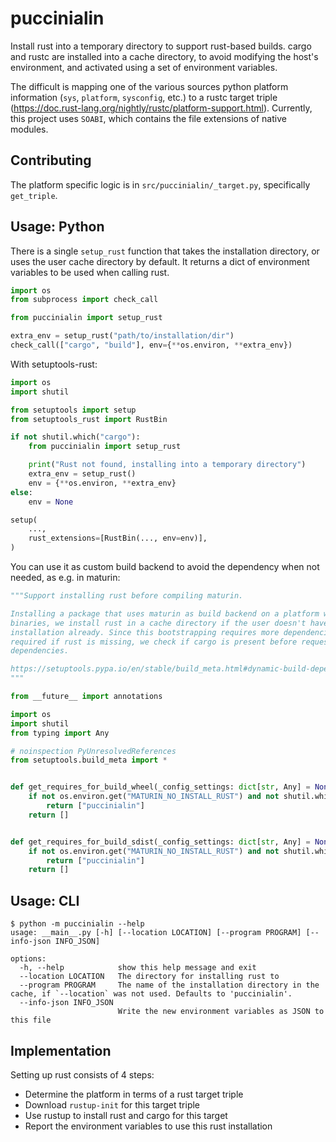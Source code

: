 # puccinialin

Install rust into a temporary directory to support rust-based builds. cargo and rustc are installed into a cache
directory, to avoid modifying the host's environment, and activated using a set of environment variables.

The difficult is mapping one of the various sources python platform information (`sys`, `platform`, `sysconfig`, etc.)
to a rustc target triple (https://doc.rust-lang.org/nightly/rustc/platform-support.html). Currently, this project uses
`SOABI`, which contains the file extensions of native modules.

## Contributing

The platform specific logic is in `src/puccinialin/_target.py`, specifically `get_triple`.

## Usage: Python

There is a single `setup_rust` function that takes the installation directory, or uses the user cache directory by
default. It returns a dict of environment variables to be used when calling rust.

```python
import os
from subprocess import check_call

from puccinialin import setup_rust

extra_env = setup_rust("path/to/installation/dir")
check_call(["cargo", "build"], env={**os.environ, **extra_env})
```

With setuptools-rust:

```python
import os
import shutil

from setuptools import setup
from setuptools_rust import RustBin

if not shutil.which("cargo"):
    from puccinialin import setup_rust

    print("Rust not found, installing into a temporary directory")
    extra_env = setup_rust()
    env = {**os.environ, **extra_env}
else:
    env = None

setup(
    ...,
    rust_extensions=[RustBin(..., env=env)],
)
```

You can use it as custom build backend to avoid the dependency when not needed, as e.g. in maturin:

```python
"""Support installing rust before compiling maturin.

Installing a package that uses maturin as build backend on a platform without maturin
binaries, we install rust in a cache directory if the user doesn't have a rust
installation already. Since this bootstrapping requires more dependencies but is only
required if rust is missing, we check if cargo is present before requesting those
dependencies.

https://setuptools.pypa.io/en/stable/build_meta.html#dynamic-build-dependencies-and-other-build-meta-tweaks
"""

from __future__ import annotations

import os
import shutil
from typing import Any

# noinspection PyUnresolvedReferences
from setuptools.build_meta import *


def get_requires_for_build_wheel(_config_settings: dict[str, Any] = None) -> list[str]:
    if not os.environ.get("MATURIN_NO_INSTALL_RUST") and not shutil.which("cargo"):
        return ["puccinialin"]
    return []


def get_requires_for_build_sdist(_config_settings: dict[str, Any] = None) -> list[str]:
    if not os.environ.get("MATURIN_NO_INSTALL_RUST") and not shutil.which("cargo"):
        return ["puccinialin"]
    return []
```

## Usage: CLI

```console
$ python -m puccinialin --help
usage: __main__.py [-h] [--location LOCATION] [--program PROGRAM] [--info-json INFO_JSON]

options:
  -h, --help            show this help message and exit
  --location LOCATION   The directory for installing rust to
  --program PROGRAM     The name of the installation directory in the cache, if `--location` was not used. Defaults to 'puccinialin'.
  --info-json INFO_JSON
                        Write the new environment variables as JSON to this file
```

## Implementation

Setting up rust consists of 4 steps:

- Determine the platform in terms of a rust target triple
- Download `rustup-init` for this target triple
- Use rustup to install rust and cargo for this target
- Report the environment variables to use this rust installation
